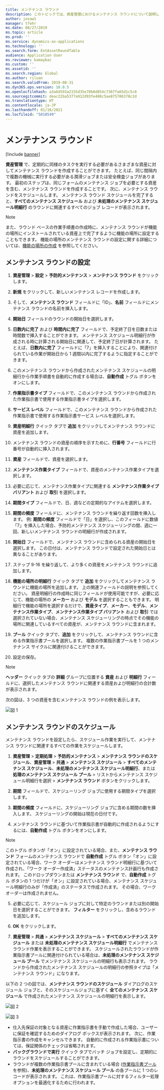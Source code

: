 ```yaml
---
title: メンテナンス ラウンド
description: このトピックでは、資産管理におけるメンテナンス ラウンドについて説明します。
author: josaw1
manager: tfehr
ms.date: 08/27/2019
ms.topic: article
ms.prod: ''
ms.service: dynamics-ax-applications
ms.technology: ''
ms.search.form: EntAssetRoundTable
audience: Application User
ms.reviewer: kamaybac
ms.custom: ''
ms.assetid: ''
ms.search.region: Global
ms.author: riluan
ms.search.validFrom: 2019-08-31
ms.dyn365.ops.version: 10.0.5
ms.openlocfilehash: a3a64593a2155d35e78b0d854c7367fa65d1c5c8
ms.sourcegitcommit: deac22ba5377a912d93fe408c5ae875706378c2d
ms.translationtype: HT
ms.contentlocale: ja-JP
ms.lasthandoff: 01/16/2021
ms.locfileid: "5018549"
---
```

# <a name="maintenance-rounds"></a>メンテナンス ラウンド

[!include [banner](../../includes/banner.md)]

 

**資産管理** で、定期的に同様のタスクを実行する必要があるさまざまな資産に対してメンテナンス ラウンドを作成することができます。 たとえば、同じ間隔内で複数の機械に実行する必要がある潤滑ジョブまたは安全検査ジョブがあります。 最初のステップは、同じフォームのメンテナンス ジョブを必要とする資産を含む、メンテナンス ラウンドを作成することです。 次に、メンテナンス ラウンドをスケジュールします。 メンテナンス ラウンド スケジュールを完了すると、**すべてのメンテナンス スケジュール** および **未処理のメンテナンス スケジュール明細行** のラウンドに関連するすべてのジョブ レコードが表示されます。

>[!NOTE]
>また、ラウンド ベースの作業手順書の作成時に、メンテナンス ラウンドが機能の場所にインストールされている資産上で完了するように機能の場所に設定することもできます。 機能の場所のメンテナンス ラウンドの設定に関する詳細については、[機能の場所の作成](../functional-locations/create-functional-locations.md) を参照してください。

## <a name="set-up-a-maintenance-round"></a>メンテナンス ラウンドの設定

1. **資産管理** > **設定** > **予防的メンテナンス** > **メンテナンス ラウンド** をクリックします。

2. **新規** をクリックして、新しいメンテナンス レコードを作成します。

3. そして、**メンテナンス ラウンド** フィールドに「ID」、**名前** フィールドにメンテナンス ラウンドの名前を挿入します。

4. **開始日** フィールドのラウンドの開始日を選択します。

5. **日数内に完了** および **時間内に完了** フィールドで、予定終了日を日数または時間数で挿入することができます。 メンテナンス スケジュール明細行が作成される時に計算される開始日に関連して、予定終了日が計算されます。 たとえば、**日数内に完了** フィールドに「7」を挿入することにより、関連付けられている作業が開始日から 1 週間以内に完了するように指定することができます。

6. このメンテナンス ラウンドから作成されたメンテナンス スケジュールの明細行から作業手順書を自動的に作成する場合は、**自動作成** トグル ボタンをオンにします。

7. **作業指示書タイプ** フィールドで、このメンテナンス ラウンドから作成された作業指示書で使用する作業指示書タイプを選択します。

8. **サービス レベル** フィールドで、このメンテナンス ラウンドから作成された作業指示書で使用する作業指示書サービス レベルを選択します。

9. **資産明細行** クイック タブで **追加** をクリックしてメンテナンス ラウンドに資産を追加します。

10. メンテナンス ラウンドの資産の順序を示すために、**行番号** フィールドに行番号が自動的に挿入されます。

11. **資産** フィールドで、資産を選択します。

12. **メンテナンス作業タイプ** フィールドで、資産のメンテナンス作業タイプを選択します。

13. 必要に応じて、メンテナンス作業タイプに関連する **メンテナンス作業タイプ バリアント** および **取引** を選択します。

14. **期間タイプ** フィールドで、日、週などの定期的なアイテムを選択します。

15. **期間の頻度** フィールドに、メンテナンス ラウンドを繰り返す回数を挿入します。 例: **期間の頻度** フィールドで「日」を選択し、このフィールドに数値「7」を挿入した場合、予防的メンテナンス スケジューリングの間、週に一回、新しいメンテナンス ラウンドの明細行が作成されます。

16. **開始日** フィールドで、メンテナンス ラウンドに含められる資産の開始日を選択します。 この日付は、メンテナンス ラウンドで設定された開始日とは異なることがあります。

17. ステップ 9-16 を繰り返して、より多くの資産をメンテナンス ラウンドに追加します。

18. **機能の場所の明細行** クイック タブで **追加** をクリックしてメンテナンス ラウンドに機能の場所を追加します。 上の関連フィールドの説明を参照してください。 資産明細行の作成時に同じフィールドが使用可能ですが、必要に応じて、機能の場所の **メーカー** および **モデル** を選択することもできます。 明細行で機能の場所を選択するだけで、**資産タイプ**、**メーカー**、**モデル**、**メンテナンス作業タイプ**、**メンテナンス作業タイプ バリアント** および **取引** では選択されていない場合、メンテナンス スケジューリングの時点でその機能の場所に関連しているすべての資産が、メンテナンス ラウンドに含まれます。

19. **プール** クイック タブで、**追加** をクリックして、メンテナンス ラウンドに含める作業指示書プールを選択します。 複数の作業指示書プールを 1 つのメンテナンス サイクルに関連付けることができます。

20. 設定の保存。

>[!NOTE]
>**ヘッダー** クイック タブの **詳細** グループに位置する **資産** および **明細行** フィールドに、選択したメンテナンス ラウンドに関連する資産および明細行の合計数が表示されます。

次の図は、3 つの資産を含むメンテナンス ラウンドの例を表示します。

![図 1](media/13-preventive-maintenance.png)


## <a name="schedule-maintenance-rounds"></a>メンテナンス ラウンドのスケジュール

メンテナンス ラウンドを設定したら、スケジュール作業を実行して、メンテナンス ラウンドに関連するすべての作業をスケジュールします。

1. **資産管理** > **定期処理** > **予防的メンテナンス** > **メンテナンス ラウンドのスケジュール**、**資産管理** > **共通** > **メンテナンス スケジュール** > **すべてのメンテナンス スケジュール**、**未処理のメンテナンス スケジュール明細行**、または **処理のメンテナンス スケジュール プール** > リストからメンテナンス スケジュール明細行を選択 > **メンテナンス ラウンド** ボタンをクリックします。

2. **期間** フィールドで、スケジューリング ジョブに使用する期間タイプを選択します。

3. **期間の頻度** フィールドに、スケジューリング ジョブに含める期間の数を挿入します。 スケジューリングの開始は現在の日付です。

4. メンテナンス ラウンドに基づいて作業指示書が自動的に作成されるようにするには、**自動作成** トグル ボタンをオンにします。

>[!NOTE]
>このトグル ボタンが「オン」に設定されている場合、また、**メンテナンス ラウンド** フォームのメンテナンス ラウンドで **自動作成** トグル ボタン「オン」に設定されている場合、ワーク オーダーはメンテナンス ラウンド明細行に基づいて作成され、「ワーク オーダー作成済」ステータスのメンテナンス計画行も作成されます。 このドロップダウンまたは **メンテナンス ラウンド** で、**自動作成** トグル ボタンの 1 つだけが「オン」に設定されている場合、メンテナンス スケジュール明細行のみが「作成済」のステータスで作成されます。 その場合、ワーク オーダーは作成されません。

5. 必要に応じて、スケジュール ジョブに対して特定のラウンドまたは別の開始日を選択することができます。 **フィルター** をクリックし、含めるラウンドを追加します。

6. **OK** をクリックします。

7. **資産管理** > **共通** > **メンテナンス スケジュール** > **すべてのメンテナンス スケジュール** または **未処理のメンテナンス スケジュール明細行** でメンテナンス ラウンド作業を表示することができます。 スケジュールされたラウンドが作業指示書プールに関連付けられている場合は、**未処理のメンテナンス スケジュール プール** でメンテナンス スケジュールの明細行も表示されます。 ラウンドから作成されたメンテナンス スケジュールの明細行の参照タイプは「メンテナンス ラウンド」になります。

以下の 2 つの図では、**メンテナンス ラウンドのスケジュール** ダイアログのスケジュール ジョブと、そのスケジュールジョブに基ずく **全てのメンテナンス スケジュール** で作成されたメンテナンス スケジュールの明細行を表示します。

![図 2](media/14-preventive-maintenance.png)

![図 3](media/15-preventive-maintenance.png)

- 仕入先保証の対象となる資産に作業指示書を手動で作成した場合、ユーザーに保証を確認するためのダイアログ ボックスが表示されます。 次に、作業指示書の作成をキャンセルできます。 自動的に作成される作業指示書については、保証関係のチェックは省略されます。  
- **バックグラウンドで実行** クイック タブでバッチ ジョブを設定し、定期的にラウンドをスケジュールすることができます。  
- ラウンドが複数の作業指示書プールに含まれている場合 ([作業指示書プール](../work-orders/work-order-pools.md) を参照)、**未処理のメンテナンス スケジュール プール** の各プールに 1 つのレコードが表示されます。 これは、作業指示書プールに対するフィルター処理オプションを最適化するために行われます。

